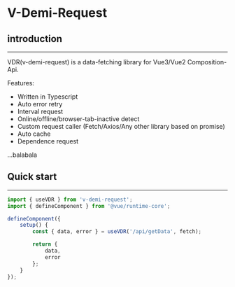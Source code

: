 # V-Demi-Request

## introduction

---

VDR(v-demi-request) is a data-fetching library for Vue3/Vue2 Composition-Api.

Features:

-   Written in Typescript
-   Auto error retry
-   Interval request
-   Online/offline/browser-tab-inactive detect
-   Custom request caller (Fetch/Axios/Any other library based on promise)
-   Auto cache
-   Dependence request

...balabala

## Quick start

---

```javascript
import { useVDR } from 'v-demi-request';
import { defineComponent } from '@vue/runtime-core';

defineComponent({
    setup() {
        const { data, error } = useVDR('/api/getData', fetch);

        return {
            data,
            error
        };
    }
});
```

